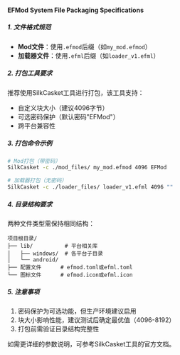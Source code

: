 #### **EFMod System File Packaging Specifications**

##### 1. 文件格式规范
- **Mod文件**：使用`.efmod`后缀（如`my_mod.efmod`）
- **加载器文件**：使用`.efml`后缀（如`loader_v1.efml`）

##### 2. 打包工具要求
推荐使用SilkCasket工具进行打包，该工具支持：
- 自定义块大小（建议4096字节）
- 可选密码保护（默认密码"EFMod"）
- 跨平台兼容性

##### 3. 打包命令示例
```bash
# Mod打包（带密码）
SilkCasket -c ./mod_files/ my_mod.efmod 4096 EFMod

# 加载器打包（无密码） 
SilkCasket -c ./loader_files/ loader_v1.efml 4096 ""
```

##### 4. 目录结构要求
两种文件类型需保持相同结构：
```
项目根目录/
├── lib/          # 平台相关库
│   ├── windows/  # 各平台子目录
│   └── android/
├── 配置文件      # efmod.toml或efml.toml
└── 图标文件      # efmod.icon或efml.icon
```

##### 5. 注意事项
1. 密码保护为可选功能，但生产环境建议启用
2. 块大小影响性能，建议测试后确定最优值（4096-8192）
3. 打包前需验证目录结构完整性

如需更详细的参数说明，可参考SilkCasket工具的官方文档。